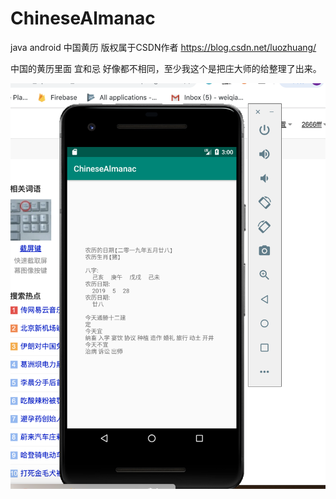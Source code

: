# ChineseAlmanac
java android 中国黄历
版权属于CSDN作者  https://blog.csdn.net/luozhuang/

中国的黄历里面 宜和忌 好像都不相同，至少我这个是把庄大师的给整理了出来。



![image](https://github.com/2666fff/ChineseAlmanac/blob/master/photo/%E5%B1%8F%E5%B9%95%E5%BF%AB%E7%85%A7%202019-06-30%20%E4%B8%8B%E5%8D%883.00.16.png
)

